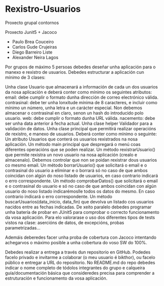 # Rexistro-Usuarios
Proxecto grupal contornos

Proxecto Junit5 + Jacoco

- Paulo Brea Couceiro
- Carlos Gude Crujeiras
- Diego Barreiro Liste
- Alexander Neira Lagos

Por grupos de máximo 5 persoas debedes deseñar unha aplicación para o manexo e rexistro de usuarios. Debedes estructurar a aplicación cun mínimo de 3 clases:

Unha clase Usuario que almacenará a información de cada un dos usuarios da nosa aplicación e deberá conter como mínimo os seguintes atributos:
email: debe cumplir o formato dunha dirección de correo electrónico válida.
contrasinal: debe ter unha lonxitude mínima de 8 caracteres, e incluir como mínimo un número, unha letra e un carácter especial. Non debemos almacenar o contrasinal en claro, senon un hash do introducido polo usuario.
web: debe cumplir o formato dunha URL válida.
nacemento: debe ser unha data anterior á fecha actual.
Unha clase helper Validador para a validación de datos.
Unha clase principal que permitirá realizar operacións de rexistro, e manexo de usuarios. Deberá conter como mínimo o seguinte:
Un atributo Usuarios que conterá os usuarios rexistrados na nosa aplicación.
Un método main principal que despregará o menú coas diferentes operacións que se poden realizar.
Un método rexistrarUsuario() que permite rexistra un novo usuario na nosa aplicación (crealo e almacenalo). Debemos controlar que non se poidan rexistrar dous usuarios co mesmo email.
Un método borrarUsuario() que solicitará o email e o contrasinal do usuario a eliminar e o borrará só no caso de que ambos coincidan con algún do noso listado de usuarios, en caso contrario indicará o erro correspondente.
Un método comprobarDatos() que solicitará o email e o contrasinal do usuario e só no caso de que ambos coincidan con algún usuario do noso listado indicarémoslle todos os datos do mesmo. En caso contrario indicará o erro correspondente.
Un método buscarUsuarios(data_inicio, data_fin) que devolva un listado cos usuarios nacidos entre as fechas indicadas.
De xeito paralelo debedes programar unha batería de probar en JUnit5 para comprobar o correcto funcionamento da vosa aplicación. Para elo valorarase o uso dos diferentes tipos de tests vistos na clase: asercións de datos, de excepcións, probas parametrizadas...

Ademáis deberedes facer unha proba de cobertura con Jacoco intentando achegarvos o máximo posible a unha cobertura do voso SW do 100%.

Debedes realizar a entrega a través dun repositorio en GitHub. Podedes facelo privado e invitarme a colaborar (o meu usuario é bikthor), ou facelo público e entregar a URL do repositorio. No README.md do repo debedes indicar o nome completo de tódolos integrantes do grupo e calqueira guía/documentación básica que consideredes precisa para comprender a estruturación e funcionamento da vosa aplicación.
